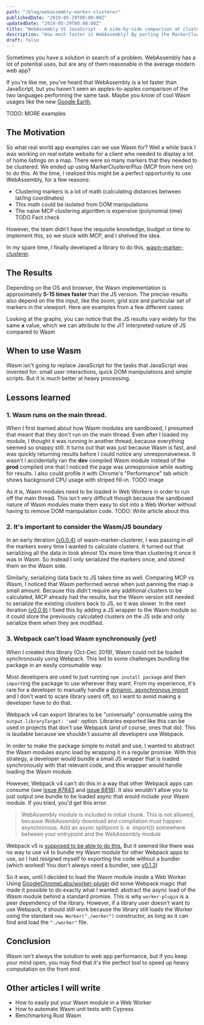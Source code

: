 ```yaml
---
path: "/blog/webassembly-marker-clusterer"
publishedDate: "2019-05-29T00:00:00Z"
updatedDate: "2019-05-29T00:00:00Z"
title: "WebAssembly VS JavaScript - A side-by-side comparison at clustering map markers"
description: "How much faster is WebAssembly? By porting the MarkerClustererPlus JS library to Wasm (compiled from Rust) you get a 5-15 times speedup"
draft: false
---
```


Sometimes you have a solution in search of a problem. WebAssembly has a lot of potential uses, but are any of them reasonable in the average modern web app?

If you're like me, you've heard that WebAssembly is a lot faster than JavaScript, but you haven't seen an apples-to-apples comparison of the two languages performing the same task. Maybe you know of cool Wasm usages like the new [Google Earth](https://earth.google.com), 

TODO: MORE examples

## The Motivation

So what real world app examples can we use Wasm for? Well a while back I was working on real estate website for a client who needed to display a lot of home listings on a map. There were so many markers that they needed to be clustered. We ended up using MarkerClustererPlus (MCP from here on) to do this. At the time, I realized this might be a perfect opportunity to use WebAssembly, for a few reasons:

- Clustering markers is a lot of math (calculating distances between lat/lng coordinates)
- This math could be isolated from DOM manipulations
- The naive MCP clustering algorithm is expensive (polynomial time) TODO Fact check

However, the team didn't have the requisite knowledge, budget or time to implement this, so we stuck with MCP, and I shelved the idea.

In my spare time, I finally developed a library to do this, [wasm-marker-clusterer](https://github.com/stefan2718/wasm-marker-clusterer).

## The Results

Depending on the OS and browser, the Wasm implementation is approximately **5-15 times faster** than the JS version. The precise results also depend on the the input, like the zoom, grid size and particular set of markers in the viewport. Here are examples from a few different cases:

Looking at the graphs, you can notice that the JS results vary widely for the same **x** value, which we can attribute to the JIT interpreted nature of JS compared to Wasm

## When to use Wasm
Wasm isn't going to replace JavaScript for the tasks that JavaScript was invented for: small user interactions, quick DOM manipulations and simple scripts. But it is much better at heavy processing. 

## Lessons learned

### 1. Wasm runs on the main thread.

When I first learned about how Wasm modules are sandboxed, I presumed that meant that they don't run on the main thread. Even after I loaded my module, I thought it was running in another thread, because everything seemed so snappy still. It turns out that was just because Wasm is fast, and was quickly returning results before I could notice any unresponsiveness. It wasn't I accidentally ran the **dev** compiled Wasm module instead of the **prod** compiled one that I noticed the page was unresponsive while waiting for results. I also could profile it with Chrome's "Performance" tab which shows background CPU usage with striped fill-in. TODO image

As it is, Wasm modules need to be loaded in Web Workers in order to run off the main thread. This isn't very difficult though because the sandboxed nature of Wasm modules make them easy to slot into a Web Worker without having to remove DOM manipulation code. TODO: Write article about this

### 2. It's important to consider the Wasm/JS boundary

In an early iteration [(v0.0.4)](https://github.com/stefan2718/wasm-marker-clusterer/blob/v0.0.4/src/lib.rs) of wasm-marker-clusterer, I was passing in _all_ the markers every time I wanted to calculate clusters. It turned out that serializing all the data in took almost 10x more time than clustering it once it was in Wasm. So instead I only serialized the markers once, and stored them on the Wasm side.

Similarly, serializing data back to JS takes time as well. Comparing MCP vs Wasm, I noticed that Wasm performed worse when just panning the map a small amount. Because this didn't require any additional clusters to be calculated, MCP already had the results, but the Wasm version still needed to serialize the existing clusters back to JS, so it was slower. In the next iteration [(v0.0.9)](https://github.com/stefan2718/wasm-marker-clusterer/blob/v0.1.0/js/index.ts) I fixed this by adding a JS wrapper to the Wasm module so it could store the previously calculated clusters on the JS side and only serialize them when they are modified.

### 3. Webpack can't load Wasm synchronously _(yet)_

When I created this library (Oct-Dec 2019), Wasm could not be loaded synchronously using Webpack. This led to some challenges bundling the package in an easily consumable way.

Most developers are used to just running `npm install package` and then `import`ing the package to use wherever they want. From my experience, it's rare for a developer to manually handle a [dynamic, asynchronous import](https://developer.mozilla.org/en-US/docs/Web/JavaScript/Reference/Statements/import#Dynamic_Imports) and I don't want to scare library users off, so I want to avoid making a developer have to do that.

Webpack v4 can export libraries to be "universally" consumable using the `output.libraryTarget: 'umd'` option. Libraries exported like this can be used in projects that don't use Webpack (and of course, ones that do). This is laudable because we shouldn't assume all developers use Webpack.

In order to make the package simple to install and use, I wanted to abstract the Wasm modules async load by wrapping it in a regular promise. With this strategy, a developer would bundle a small JS wrapper that is loaded synchronously with that relevant code, and this wrapper would handle loading the Wasm module.

However, Webpack v4 can't do this in a way that other Webpack apps can consume (see [issue #7843](https://github.com/webpack/webpack/issues/7843) and [issue 6818](https://github.com/webpack/webpack/issues/6818)). It also wouldn't allow you to just output one bundle to be loaded async that would include your Wasm module. If you tried, you'd get this error:

> WebAssembly module is included in initial chunk.
> This is not allowed, because WebAssembly download and compilation must happen asynchronous.
> Add an async splitpoint (i. e. import()) somewhere between your entrypoint and the WebAssembly module

Webpack v5 is [supposed to be able to do this.](https://github.com/webpack/webpack/issues/6615#issuecomment-576280946) But it seemed like there was no way to use v4 to bundle my Wasm module for other Webpack apps to use, so I had resigned myself to exporting the code without a bundler (which worked! You don't always need a bundler, see [v0.1.3](https://github.com/stefan2718/wasm-marker-clusterer/tree/v0.1.3))

So it was, until I decided to load the Wasm module inside a Web Worker. Using [GoogleChromeLabs/worker-plugin](https://github.com/GoogleChromeLabs/worker-plugin) did some Webpack magic that made it possible to do exactly what I wanted: abstract the async load of the Wasm module behind a standard promise. This is why `worker-plugin` is a peer dependency of the library. However, if a library user doesn't want to use Webpack, it should still work because the library still loads the Worker using the standard `new Worker("./worker")` constructor, as long as it can find and load the `"./worker"` file.

## Conclusion

Wasm isn't always the solution to web app performance, but if you keep your mind open, you may find that it's the perfect tool to speed up heavy computation on the front end.

## Other articles I will write

- How to easily put your Wasm module in a Web Worker
- How to automate Wasm unit tests with Cypress
- Benchmarking Rust Wasm